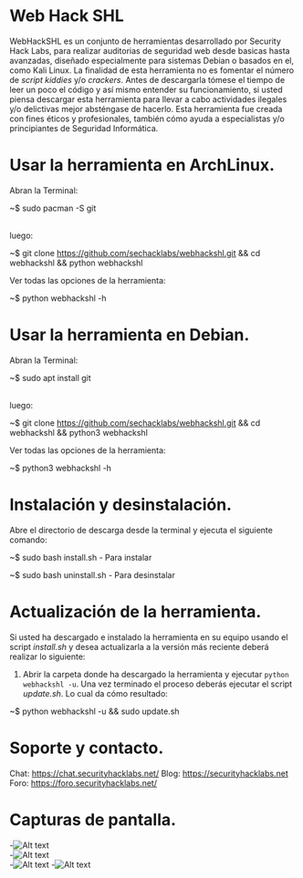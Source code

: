 # Web Hack SHL

WebHackSHL es un conjunto de herramientas desarrollado por Security Hack Labs, para realizar auditorias de seguridad web desde basicas hasta avanzadas, diseñado especialmente para sistemas Debian o basados en el, como Kali Linux. La finalidad de esta herramienta no es fomentar el número de <em>script kiddies</em> y/o <em>crackers</em>. Antes de descargarla tómese el tiempo de leer un poco el código y así mismo entender su funcionamiento, si usted piensa descargar esta herramienta para llevar a cabo actividades ilegales y/o delictivas mejor absténgase de hacerlo. Esta herramienta fue creada con fines éticos y profesionales, también cómo ayuda a especialistas y/o principiantes de Seguridad Informática.


# Usar la herramienta en ArchLinux.
Abran la Terminal:</br>

~$ sudo pacman -S git</br></br>

luego:</br>

~$ git clone https://github.com/sechacklabs/webhackshl.git && cd webhackshl && python webhackshl</br>

Ver todas las opciones de la herramienta:</br>

~$ python webhackshl -h</br>

# Usar la herramienta en Debian.
Abran la Terminal:</br>

~$ sudo apt install git</br></br>

luego:</br>

~$ git clone https://github.com/sechacklabs/webhackshl.git && cd webhackshl && python3 webhackshl</br>

Ver todas las opciones de la herramienta:</br>

~$ python3 webhackshl -h

# Instalación y desinstalación.

Abre el directorio de descarga desde la terminal y ejecuta el siguiente comando:</br>

~$ sudo bash install.sh - Para instalar</br>

~$ sudo bash uninstall.sh - Para desinstalar</br>

# Actualización de la herramienta.

Si usted ha descargado e instalado la herramienta en su equipo usando el script <em>install.sh</em> y desea actualizarla a la versión más reciente deberá realizar lo siguiente:</br>

1. Abrir la carpeta donde ha descargado la herramienta y ejecutar <code>python webhackshl -u</code>. Una vez terminado el proceso deberás ejecutar el script <em>update.sh</em>. Lo cual da cómo resultado:</br>

~$ python webhackshl -u && sudo update.sh</br>

# Soporte y contacto.

Chat: https://chat.securityhacklabs.net/
Blog: https://securityhacklabs.net</br>
Foro: https://foro.securityhacklabs.net/</br>

# Capturas de pantalla.
-![Alt text](https://github.com/sechacklabs/webhackshl/raw/master/screenshots/webhackshl-main.png "Main Screen")          
-![Alt text](https://github.com/sechacklabs/webhackshl/raw/master/screenshots/webhackshl-dorksearch.png "Dork Script")  
-![Alt text](https://github.com/sechacklabs/webhackshl/raw/master/screenshots/webhackshl-dns.png "DNS Search") 
-![Alt text](https://github.com/sechacklabs/webhackshl/raw/master/screenshots/webhackshl-adminfind.png "Admin Finder Script") 

